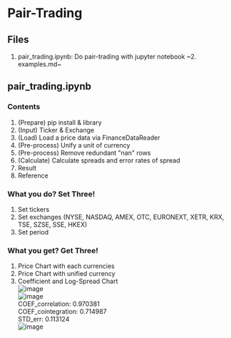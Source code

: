 # Pair-Trading

## Files
1. pair_trading.ipynb: Do pair-trading with jupyter notebook
~2. examples.md~

## pair_trading.ipynb
### Contents
1. (Prepare) pip install & library
2. (Input) Ticker & Exchange
3. (Load) Load a price data via FinanceDataReader
4. (Pre-process) Unify a unit of currency
5. (Pre-process) Remove redundant "nan" rows
6. (Calculate) Calculate spreads and error rates of spread
7. Result
8. Reference

### What you do? Set Three!
1. Set tickers
2. Set exchanges (NYSE, NASDAQ, AMEX, OTC, EURONEXT, XETR, KRX, TSE, SZSE, SSE, HKEX)
3. Set period

### What you get? Get Three!
1. Price Chart with each currencies
2. Price Chart with unified currency
3. Coefficient and Log-Spread Chart   
![image](https://user-images.githubusercontent.com/53069520/209064172-b495e798-8a01-4caa-9c01-ec8734eeb731.png)   
![image](https://user-images.githubusercontent.com/53069520/209064211-2cd7dcba-3ec5-439f-a649-473aa7c84266.png)   
COEF_correlation:  0.970381   
COEF_cointegration:  0.714987   
STD_err:  0.113124   
![image](https://user-images.githubusercontent.com/53069520/209064321-e73d0f71-6f7c-4c7e-ada0-ef562d833836.png)
